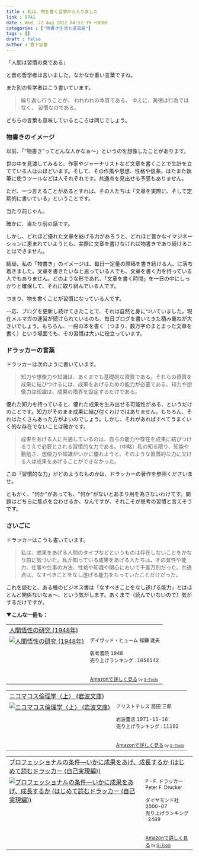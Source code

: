 ```yaml
---
title : 私は、物を書く習慣から入りました
link : 8741
date : Wed, 22 Aug 2012 04:52:39 +0000
categories : ["物書き生活と道具箱"]
tags : []
draft : false
author : 倉下忠憲
---
```


「人間は習慣の束である」

と昔の哲学者は言いました。なかなか重い言葉ですね。

また別の哲学者はこう書いています。

<blockquote>
繰り返し行うことが、
われわれの本質である。
ゆえに、美徳は行為ではなく、
習慣なのである。
</blockquote>

どちらの言葉も意味しているところは同じでしょう。

<h3>物書きのイメージ</h3>
以前、「”物書き”ってどんな人かなぁ〜」というのを想像したことがあります。

世の中を見渡してみると、作家やジャーナリストなど文章を書くことで生計を立てている人は山ほどいます。そして、その作風や思想、性格や信条、はたまた執筆に使うツールなどは人それぞれです。共通点を見出せる予感もありません。

ただ、一つ言えることがあるとすれば、その人たちは「文章を実際に、そして定期的に書いている」ということです。

当たり前じゃん。

確かに、当たり前の話です。

しかし、どれほど優れた文章を紡げる力があろうと、どれほど豊かなイマジネーションに恵まれていようとも、実際に文章を書けなければ物書きであり続けることはできません。

結局、私の「物書き」のイメージは、毎日一定量の原稿を書き続ける人、に落ち着きました。文章を書きたいなと思っている人でも、文章を書く力を持っている人でもありません。どのような形であれ、「文章を書く時間」を一日の中にしっかりと確保して、それに取り組んでいる人です。

つまり、物を書くことが習慣になっている人です。

一応、ブログを更新し続けてきたことで、それは自然と身についていました。現在メルマガの運営が続けられているのも、毎日ブログを書いてきた積み重ねが大きいでしょう。もちろん、一冊の本を書く（つまり、数万字のまとまった文章を書く）という場面でも、その習慣は大いに役立っています。
<h3>ドラッカーの言葉</h3>
ドラッカーは次のように書いています。

<blockquote>
知力や想像力や知識は、あくまでも基礎的な資質である。それらの資質を成果に結びつけるには、成果をあげるための能力が必要である。知力や想像力は知識は、成果の限界を設定するだけである。
</blockquote>

優れた知力を持っていると、優れた成果を生み出せる可能性がある、というだけのことです。知力がそのまま成果に結び付くわけではありません。もちろん、それはたくさんあった方がよいのでしょう。しかし、それがあればすべてうまくいく的な存在でないことは確かです。

<blockquote>
成果をあげる人に共通しているのは、自らの能力や存在を成果に結びつけるうえで必要とされる習慣的な力である。（中略）私の知る限り、知能や勤勉さ、想像力や知識がいかに優れようと、そのような習慣的な力に欠ける人は成果をあげることができなかった。
</blockquote>

この「習慣的な力」がどのようなものかは、ドラッカーの著作を参照くださいませ。

ともかく、"何か"があっても、"何か"がないとあまり用を為さないわけです。問題はどちらに焦点を合わせるか、なんですが、それこそが思考の習慣と言えそうです。

<h3>さいごに</h3>
ドラッカーはこうも書いています。

<blockquote>
私は、成果をあげる人間のタイプなどというものは存在しないことをかなり前に気づいた。私が知っている成果をあげる人たちは、その気性や能力、仕事や仕事の方法、性格や知識や関心において千差万別だった。共通点は、なすべきことをなし遂げる能力をもっていたことだけだった。
</blockquote>

これを読むと、ある種のビジネス書は「なすべきことをなし遂げる能力」とはほとんど関係ないなぁ〜、という気がします。あくまで（読んでいないので）気がするだけですが。

<strong>▼こんな一冊も：</strong>
<table  border="0" cellpadding="5"><tr><td colspan="2"><a href="http://www.amazon.co.jp/%E4%BA%BA%E9%96%93%E6%82%9F%E6%80%A7%E3%81%AE%E7%A0%94%E7%A9%B6-1948%E5%B9%B4-%E3%83%87%E3%82%A4%E3%83%B4%E3%83%83%E3%83%89%E3%83%BB%E3%83%92%E3%83%A5%E3%83%BC%E3%83%A0/dp/B000JBM8C8%3FSubscriptionId%3D15SMZCTB9V8NGR2TW082%26tag%3Drashita1000-22%26linkCode%3Dxm2%26camp%3D2025%26creative%3D165953%26creativeASIN%3DB000JBM8C8" target="_blank">人間悟性の研究 (1948年)</a><img src="http://www.assoc-amazon.jp/e/ir?t=rashita1000-22&l=ur2&o=9" width="1" height="1" style="border: none;" alt="" /></td></tr><tr><td valign="top"><a href="http://www.amazon.co.jp/%E4%BA%BA%E9%96%93%E6%82%9F%E6%80%A7%E3%81%AE%E7%A0%94%E7%A9%B6-1948%E5%B9%B4-%E3%83%87%E3%82%A4%E3%83%B4%E3%83%83%E3%83%89%E3%83%BB%E3%83%92%E3%83%A5%E3%83%BC%E3%83%A0/dp/B000JBM8C8%3FSubscriptionId%3D15SMZCTB9V8NGR2TW082%26tag%3Drashita1000-22%26linkCode%3Dxm2%26camp%3D2025%26creative%3D165953%26creativeASIN%3DB000JBM8C8" target="_blank"><img src="" border="0" alt="人間悟性の研究 (1948年)" /></a></td><td valign="top"><font size="-1">デイヴッド・ヒューム 福鎌 達夫 <br /><br />彰考書院  1948<br />売り上げランキング : 1658142<br /><br /><br /><a href="http://www.amazon.co.jp/%E4%BA%BA%E9%96%93%E6%82%9F%E6%80%A7%E3%81%AE%E7%A0%94%E7%A9%B6-1948%E5%B9%B4-%E3%83%87%E3%82%A4%E3%83%B4%E3%83%83%E3%83%89%E3%83%BB%E3%83%92%E3%83%A5%E3%83%BC%E3%83%A0/dp/B000JBM8C8%3FSubscriptionId%3D15SMZCTB9V8NGR2TW082%26tag%3Drashita1000-22%26linkCode%3Dxm2%26camp%3D2025%26creative%3D165953%26creativeASIN%3DB000JBM8C8" target="_blank">Amazonで詳しく見る</a></font><font size="-2"> by <a href="http://www.goodpic.com/mt/aws/index.html" >G-Tools</a></font></td></tr></table>

<table  border="0" cellpadding="5"><tr><td colspan="2"><a href="http://www.amazon.co.jp/%E3%83%8B%E3%82%B3%E3%83%9E%E3%82%B3%E3%82%B9%E5%80%AB%E7%90%86%E5%AD%A6%E3%80%88%E4%B8%8A%E3%80%89-%E5%B2%A9%E6%B3%A2%E6%96%87%E5%BA%AB-%E3%82%A2%E3%83%AA%E3%82%B9%E3%83%88%E3%83%86%E3%83%AC%E3%82%B9/dp/4003360419%3FSubscriptionId%3D15SMZCTB9V8NGR2TW082%26tag%3Drashita1000-22%26linkCode%3Dxm2%26camp%3D2025%26creative%3D165953%26creativeASIN%3D4003360419" target="_blank">ニコマコス倫理学〈上〉 (岩波文庫)</a><img src="http://www.assoc-amazon.jp/e/ir?t=rashita1000-22&l=ur2&o=9" width="1" height="1" style="border: none;" alt="" /></td></tr><tr><td valign="top"><a href="http://www.amazon.co.jp/%E3%83%8B%E3%82%B3%E3%83%9E%E3%82%B3%E3%82%B9%E5%80%AB%E7%90%86%E5%AD%A6%E3%80%88%E4%B8%8A%E3%80%89-%E5%B2%A9%E6%B3%A2%E6%96%87%E5%BA%AB-%E3%82%A2%E3%83%AA%E3%82%B9%E3%83%88%E3%83%86%E3%83%AC%E3%82%B9/dp/4003360419%3FSubscriptionId%3D15SMZCTB9V8NGR2TW082%26tag%3Drashita1000-22%26linkCode%3Dxm2%26camp%3D2025%26creative%3D165953%26creativeASIN%3D4003360419" target="_blank"><img src="http://ecx.images-amazon.com/images/I/51MP4BMT8CL._SL160_.jpg" border="0" alt="ニコマコス倫理学〈上〉 (岩波文庫)" /></a></td><td valign="top"><font size="-1">アリストテレス 高田 三郎 <br /><br />岩波書店  1971-11-16<br />売り上げランキング : 11192<br /><br /><br /><a href="http://www.amazon.co.jp/%E3%83%8B%E3%82%B3%E3%83%9E%E3%82%B3%E3%82%B9%E5%80%AB%E7%90%86%E5%AD%A6%E3%80%88%E4%B8%8A%E3%80%89-%E5%B2%A9%E6%B3%A2%E6%96%87%E5%BA%AB-%E3%82%A2%E3%83%AA%E3%82%B9%E3%83%88%E3%83%86%E3%83%AC%E3%82%B9/dp/4003360419%3FSubscriptionId%3D15SMZCTB9V8NGR2TW082%26tag%3Drashita1000-22%26linkCode%3Dxm2%26camp%3D2025%26creative%3D165953%26creativeASIN%3D4003360419" target="_blank">Amazonで詳しく見る</a></font><font size="-2"> by <a href="http://www.goodpic.com/mt/aws/index.html" >G-Tools</a></font></td></tr></table>

<table  border="0" cellpadding="5"><tr><td colspan="2"><a href="http://www.amazon.co.jp/%E3%83%97%E3%83%AD%E3%83%95%E3%82%A7%E3%83%83%E3%82%B7%E3%83%A7%E3%83%8A%E3%83%AB%E3%81%AE%E6%9D%A1%E4%BB%B6%E2%80%95%E3%81%84%E3%81%8B%E3%81%AB%E6%88%90%E6%9E%9C%E3%82%92%E3%81%82%E3%81%92%E3%80%81%E6%88%90%E9%95%B7%E3%81%99%E3%82%8B%E3%81%8B-%E3%81%AF%E3%81%98%E3%82%81%E3%81%A6%E8%AA%AD%E3%82%80%E3%83%89%E3%83%A9%E3%83%83%E3%82%AB%E3%83%BC-%E8%87%AA%E5%B7%B1%E5%AE%9F%E7%8F%BE%E7%B7%A8-P%E3%83%BBF-%E3%83%89%E3%83%A9%E3%83%83%E3%82%AB%E3%83%BC/dp/4478300593%3FSubscriptionId%3D15SMZCTB9V8NGR2TW082%26tag%3Drashita1000-22%26linkCode%3Dxm2%26camp%3D2025%26creative%3D165953%26creativeASIN%3D4478300593" target="_blank">プロフェッショナルの条件―いかに成果をあげ、成長するか (はじめて読むドラッカー (自己実現編))</a><img src="http://www.assoc-amazon.jp/e/ir?t=rashita1000-22&l=ur2&o=9" width="1" height="1" style="border: none;" alt="" /></td></tr><tr><td valign="top"><a href="http://www.amazon.co.jp/%E3%83%97%E3%83%AD%E3%83%95%E3%82%A7%E3%83%83%E3%82%B7%E3%83%A7%E3%83%8A%E3%83%AB%E3%81%AE%E6%9D%A1%E4%BB%B6%E2%80%95%E3%81%84%E3%81%8B%E3%81%AB%E6%88%90%E6%9E%9C%E3%82%92%E3%81%82%E3%81%92%E3%80%81%E6%88%90%E9%95%B7%E3%81%99%E3%82%8B%E3%81%8B-%E3%81%AF%E3%81%98%E3%82%81%E3%81%A6%E8%AA%AD%E3%82%80%E3%83%89%E3%83%A9%E3%83%83%E3%82%AB%E3%83%BC-%E8%87%AA%E5%B7%B1%E5%AE%9F%E7%8F%BE%E7%B7%A8-P%E3%83%BBF-%E3%83%89%E3%83%A9%E3%83%83%E3%82%AB%E3%83%BC/dp/4478300593%3FSubscriptionId%3D15SMZCTB9V8NGR2TW082%26tag%3Drashita1000-22%26linkCode%3Dxm2%26camp%3D2025%26creative%3D165953%26creativeASIN%3D4478300593" target="_blank"><img src="http://ecx.images-amazon.com/images/I/51EG2EG9X3L._SL160_.jpg" border="0" alt="プロフェッショナルの条件―いかに成果をあげ、成長するか (はじめて読むドラッカー (自己実現編))" /></a></td><td valign="top"><font size="-1">P・F. ドラッカー Peter F. Drucker <br /><br />ダイヤモンド社  2000-07<br />売り上げランキング : 2469<br /><br /><br /><a href="http://www.amazon.co.jp/%E3%83%97%E3%83%AD%E3%83%95%E3%82%A7%E3%83%83%E3%82%B7%E3%83%A7%E3%83%8A%E3%83%AB%E3%81%AE%E6%9D%A1%E4%BB%B6%E2%80%95%E3%81%84%E3%81%8B%E3%81%AB%E6%88%90%E6%9E%9C%E3%82%92%E3%81%82%E3%81%92%E3%80%81%E6%88%90%E9%95%B7%E3%81%99%E3%82%8B%E3%81%8B-%E3%81%AF%E3%81%98%E3%82%81%E3%81%A6%E8%AA%AD%E3%82%80%E3%83%89%E3%83%A9%E3%83%83%E3%82%AB%E3%83%BC-%E8%87%AA%E5%B7%B1%E5%AE%9F%E7%8F%BE%E7%B7%A8-P%E3%83%BBF-%E3%83%89%E3%83%A9%E3%83%83%E3%82%AB%E3%83%BC/dp/4478300593%3FSubscriptionId%3D15SMZCTB9V8NGR2TW082%26tag%3Drashita1000-22%26linkCode%3Dxm2%26camp%3D2025%26creative%3D165953%26creativeASIN%3D4478300593" target="_blank">Amazonで詳しく見る</a></font><font size="-2"> by <a href="http://www.goodpic.com/mt/aws/index.html" >G-Tools</a></font></td></tr></table>
